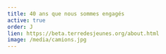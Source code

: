 ```yaml
---
title: 40 ans que nous sommes engagés
active: true
order: J
lien: https://beta.terredesjeunes.org/about.html
image: /media/camions.jpg
---
```

